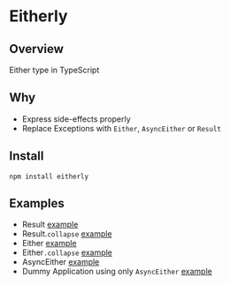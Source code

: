 # Eitherly

## Overview

Either type in TypeScript

## Why

- Express side-effects properly
- Replace Exceptions with `Either`, `AsyncEither` or `Result`

## Install

```
npm install eitherly
```

## Examples

- Result [example](examples/result.ts)
- Result.`collapse` [example](examples/collapse-result.ts)
- Either [example](examples/either.ts)
- Either`.collapse` [example](examples/collapse-either.ts)
- AsyncEither [example](examples/async-either.ts)
- Dummy Application using only `AsyncEither` [example](examples/async-either-dummy-app.ts)
